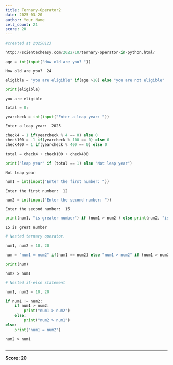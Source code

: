 ```yaml
---
title: Ternary-Operator2
date: 2025-03-20
author: Your Name
cell_count: 21
score: 20
---
```


```python
#created at 20250123
```


```python
http://scientecheasy.com/2022/10/ternary-operator-in-python.html/
```


```python
age = int(input("How old are you? "))

```

    How old are you?  24



```python
eligible = "you are eligible" if(age >18) else "you are not eligible"
```


```python
print(eligible)
```

    you are eligible



```python
total = 0;
```


```python
yearcheck = int(input("Enter a leap year: "))
```

    Enter a leap year:  2025



```python
check4 = 1 if(yearcheck % 4 == 0) else 0
check100 = -1 if(yearcheck % 100 == 0) else 0
check400 = 1 if(yearcheck % 400 == 0) else 0
```


```python
total = check4 + check100 + check400
```


```python
print("leap year" if (total == 1) else "Not leap year")
```

    Not leap year



```python
num1 = int(input("Enter the first number: "))
```

    Enter the first number:  12



```python
num2 = int(input("Enter the second number: "))
```

    Enter the second number:  15



```python
print(num1, "is greater number") if (num1 > num2 ) else print(num2, "is great number")
```

    15 is great number



```python
# Nested ternary operator.
```


```python
num1, num2 = 10, 20
```


```python
num = "num1 = num2" if(num1 == num2) else "num1 > num2" if (num1 > num2) else "num2 > num1"
```


```python
print(num)
```

    num2 > num1



```python
# Nested if-else statement
```


```python
num1, num2 = 10, 20
```


```python
if num1 != num2:
    if num1 > num2:
        print("num1 > num2")
    else:
        print("num2 > num1")
else:
    print("num1 = num2")
```

    num2 > num1



```python

```


---
**Score: 20**